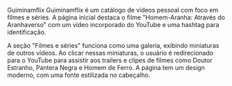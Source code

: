 Guiminamflix
Guiminamflix é um catálogo de vídeos pessoal com foco em filmes e séries. A página inicial destaca o filme "Homem-Aranha: Através do Aranhaverso" com um vídeo incorporado do YouTube e uma hashtag para identificação.

A seção "Filmes e séries" funciona como uma galeria, exibindo miniaturas de outros vídeos. Ao clicar nessas miniaturas, o usuário é redirecionado para o YouTube para assistir aos trailers e clipes de filmes como Doutor Estranho, Pantera Negra e Homem de Ferro. A página tem um design moderno, com uma fonte estilizada no cabeçalho.
